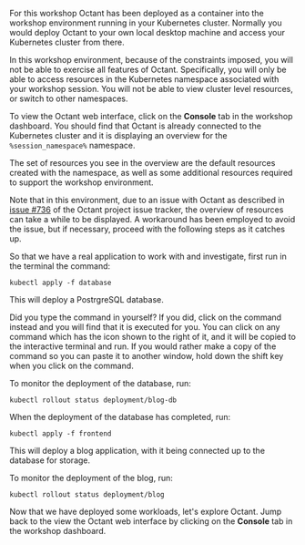 For this workshop Octant has been deployed as a container into the workshop environment running in your Kubernetes cluster. Normally you would deploy Octant to your own local desktop machine and access your Kubernetes cluster from there.

In this workshop environment, because of the constraints imposed, you will not be able to exercise all features of Octant. Specifically, you will only be able to access resources in the Kubernetes namespace associated with your workshop session. You will not be able to view cluster level resources, or switch to other namespaces.

To view the Octant web interface, click on the **Console** tab in the workshop dashboard. You should find that Octant is already connected to the Kubernetes cluster and it is displaying an overview for the `%session_namespace%` namespace.

The set of resources you see in the overview are the default resources created with the namespace, as well as some additional resources required to support the workshop environment.

<span class="fas fa-bug"></span> Note that in this environment, due to an issue with Octant as described in [issue #736](https://github.com/vmware-tanzu/octant/issues/736) of the Octant project issue tracker, the overview of resources can take a while to be displayed. A workaround has been employed to avoid the issue, but if necessary, proceed with the following steps as it catches up.

So that we have a real application to work with and investigate, first run in the terminal the command:

```execute
kubectl apply -f database
```

This will deploy a PostrgreSQL database.

Did you type the command in yourself? If you did, click on the command instead and you will find that it is executed for you. You can click on any command which has the <span class="fas fa-running"></span> icon shown to the right of it, and it will be copied to the interactive terminal and run. If you would rather make a copy of the command so you can paste it to another window, hold down the shift key when you click on the command.

To monitor the deployment of the database, run:

```execute
kubectl rollout status deployment/blog-db
```

When the deployment of the database has completed, run:

```execute
kubectl apply -f frontend
```

This will deploy a blog application, with it being connected up to the database for storage.

To monitor the deployment of the blog, run:

```execute
kubectl rollout status deployment/blog
```

Now that we have deployed some workloads, let's explore Octant. Jump back to the view the Octant web interface by clicking on the **Console** tab in the workshop dashboard.
